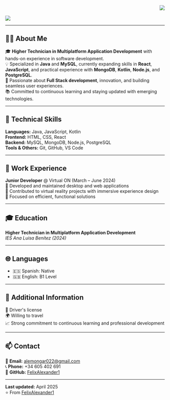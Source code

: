 <div align="right">
<a href="https://github.com/FelixAlexander1">
<img src="https://visitor-badge.laobi.icu/badge?page_id=FelixAlexander1.FelixAlexander1&left_color=gray&right_color=blue&left_text=Visitors">
</a>
</div>

<br>

<img src="https://readme-typing-svg.herokuapp.com/?font=Roboto&weight=900&size=40=true&vCenter=true&width=500&height=70&duration=4000&color=B3B3B3&lines=Hi+There!+👋;+I'm+Alexander+Montesdeoca!" />

---

## 👨‍💻 About Me

🎓 **Higher Technician in Multiplatform Application Development** with hands-on experience in software development.  
💡 Specialized in **Java** and **MySQL**, currently expanding skills in **React**, **JavaScript**, and practical experience with **MongoDB**, **Kotlin**, **Node.js**, and **PostgreSQL**.  
🚀 Passionate about **Full Stack development**, innovation, and building seamless user experiences.  
📚 Committed to continuous learning and staying updated with emerging technologies.

---

## 🧠 Technical Skills

**Languages:** Java, JavaScript, Kotlin  
**Frontend:** HTML, CSS, React  
**Backend:** MySQL, MongoDB, Node.js, PostgreSQL  
**Tools & Others:** Git, GitHub, VS Code  

---

## 💼 Work Experience

**Junior Developer** @ Virtual ON (March – June 2024)  
🔹 Developed and maintained desktop and web applications  
🔹 Contributed to virtual reality projects with immersive experience design  
🔹 Focused on efficient, functional solutions  

---

## 🎓 Education

**Higher Technician in Multiplatform Application Development**  
*IES Ana Luisa Benítez (2024)*

---

## 🌐 Languages

- 🇪🇸 Spanish: Native  
- 🇬🇧 English: B1 Level  

---

## 🧾 Additional Information

🚗 Driver's license  
🌍 Willing to travel  
📈 Strong commitment to continuous learning and professional development  

---

## 📫 Contact

📧 **Email:** alemongar022@gmail.com  
📞 **Phone:** +34 605 402 691  
🔗 **GitHub:** [FelixAlexander1](https://github.com/FelixAlexander1)

---

**Last updated:** April 2025  
⭐️ From [FelixAlexander1](https://github.com/FelixAlexander1)
